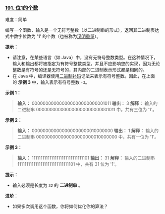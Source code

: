 ﻿### [191\. 位1的个数](https://leetcode.cn/problems/number-of-1-bits/)

难度：简单

编写一个函数，输入是一个无符号整数（以二进制串的形式），返回其二进制表达式中数字位数为 '1' 的个数（也被称为[汉明重量](https://baike.baidu.com/item/%E6%B1%89%E6%98%8E%E9%87%8D%E9%87%8F)）。

**提示：**

- 请注意，在某些语言（如 Java）中，没有无符号整数类型。在这种情况下，输入和输出都将被指定为有符号整数类型，并且不应影响您的实现，因为无论整数是有符号的还是无符号的，其内部的二进制表示形式都是相同的。
- 在 Java 中，编译器使用[二进制补码](https://baike.baidu.com/item/二进制补码/5295284)记法来表示有符号整数。因此，在上面的 **示例 3** 中，输入表示有符号整数 `-3`。

**示例 1：**

> **输入：** $0$00000000000000000000000001011
> **输出：** 3
> **解释：** 输入的二进制串 $0$00000000000000000000000001011 中，共有三位为 '1'。

**示例 2：**

> **输入：** $0$00000000000000000000010000000
> **输出：** 1
> **解释：** 输入的二进制串 $0$00000000000000000000010000000 中，共有一位为 '1'。

**示例 3：**

> **输入：** 11111111111111111111111111111101
> **输出：** 31
> **解释：** 输入的二进制串 11111111111111111111111111111101 中，共有 31 位为 '1'。

**提示：**

- 输入必须是长度为 `32` 的 **二进制串** 。

**进阶**：

- 如果多次调用这个函数，你将如何优化你的算法？
